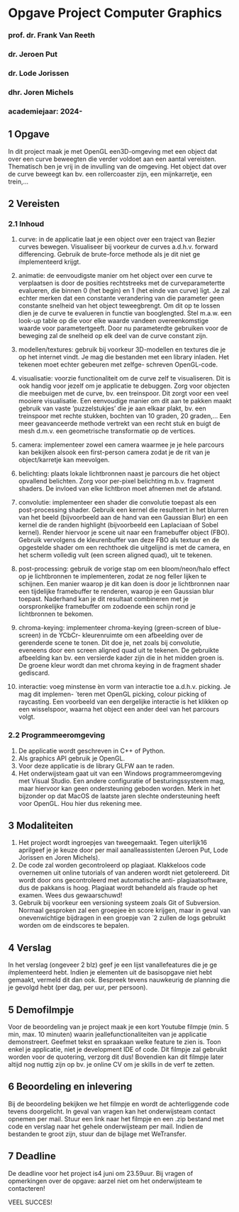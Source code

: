 # Opgave Project Computer Graphics

### prof. dr. Frank Van Reeth

### dr. Jeroen Put

### dr. Lode Jorissen

### dhr. Joren Michels

### academiejaar: 2024-

## 1 Opgave

In dit project maak je met OpenGL een3D-omgeving met een object dat over een curve beweegten
die verder voldoet aan een aantal vereisten. Thematisch ben je vrij in de invulling van de omgeving.
Het object dat over de curve beweegt kan bv. een rollercoaster zijn, een mijnkarretje, een trein,...

## 2 Vereisten

### 2.1 Inhoud


1. curve: in de applicatie laat je een object over een traject van Bezier curves bewegen. Visualiseer
bij voorkeur de curves a.d.h.v. forward differencing. Gebruik de brute-force methode als je dit
niet ge ̈ımplementeerd krijgt.
2. animatie: de eenvoudigste manier om het object over een curve te verplaatsen is door de posities
rechtstreeks met de curveparametertte evalueren, die binnen 0 (het begin) en 1 (het einde van
curve) ligt. Je zal echter merken dat een constante verandering van die parameter geen constante
snelheid van het object teweegbrengt. Om dit op te lossen dien je de curve te evalueren in
functie van booglengted. Stel m.a.w. een look-up table op die voor elke waarde vandeen
overeenkomstige waarde voor parametertgeeft. Door nu parameterdte gebruiken voor de
beweging zal de snelheid op elk deel van de curve constant zijn.


3. modellen/textures: gebruik bij voorkeur 3D-modellen en textures die je op het internet vindt.
Je mag die bestanden met een library inladen. Het tekenen moet echter gebeuren met zelfge-
schreven OpenGL-code.
4. visualisatie: voorzie functionaliteit om de curve zelf te visualiseren. Dit is ook handig voor
jezelf om je applicatie te debuggen. Zorg voor objecten die meebuigen met de curve, bv. een
treinspoor. Dit zorgt voor een veel mooiere visualisatie. Een eenvoudige manier om dit aan te
pakken maakt gebruik van vaste ’puzzelstukjes’ die je aan elkaar plakt, bv. een treinspoor met
rechte stukken, bochten van 10 graden, 20 graden,... Een meer geavanceerde methode vertrekt
van een recht stuk en buigt de mesh d.m.v. een geometrische transformatie op de vertices.
5. camera: implementeer zowel een camera waarmee je je hele parcours kan bekijken alsook een
first-person camera zodat je de rit van je object/karretje kan meevolgen.
6. belichting: plaats lokale lichtbronnen naast je parcours die het object opvallend belichten. Zorg
voor per-pixel belichting m.b.v. fragment shaders. De invloed van elke lichtbron moet afnemen
met de afstand.



7. convolutie: implementeer een shader die convolutie toepast als een post-processing shader.
Gebruik een kernel die resulteert in het blurren van het beeld (bijvoorbeeld aan de hand van
een Gaussian Blur) en een kernel die de randen highlight (bijvoorbeeld een Laplaciaan of Sobel
kernel). Render hiervoor je scene uit naar een framebuffer object (FBO). Gebruik vervolgens de
kleurenbuffer van deze FBO als textuur en de opgestelde shader om een rechthoek die uitgelijnd
is met de camera, en het scherm volledig vult (een screen aligned quad), uit te tekenen.
8. post-processing: gebruik de vorige stap om een bloom/neon/halo effect op je lichtbronnen te
implementeren, zodat ze nog feller lijken te schijnen. Een manier waarop je dit kan doen is door
je lichtbronnen naar een tijdelijke framebuffer te renderen, waarop je een Gaussian blur toepast.
Naderhand kan je dit resultaat combineren met je oorspronkelijke framebuffer om zodoende
een schijn rond je lichtbronnen te bekomen.
9. chroma-keying: implementeer chroma-keying (green-screen of blue-screen) in de YCbCr-
kleurenruimte om een afbeelding over de gerenderde scene te tonen. Dit doe je, net zoals bij
convolutie, eveneens door een screen aligned quad uit te tekenen. De gebruikte afbeelding kan
bv. een versierde kader zijn die in het midden groen is. De groene kleur wordt dan met chroma
keying in de fragment shader gediscard.
10. interactie: voeg minstense ́en vorm van interactie toe a.d.h.v. picking. Je mag dit implemen- ́
teren met OpenGL picking, colour picking of raycasting. Een voorbeeld van een dergelijke
interactie is het klikken op een wisselspoor, waarna het object een ander deel van het parcours
volgt.

### 2.2 Programmeeromgeving

1. De applicatie wordt geschreven in C++ of Python.
2. Als graphics API gebruik je OpenGL.
3. Voor deze applicatie is de library GLFW aan te raden.
4. Het onderwijsteam gaat uit van een Windows programmeeromgeving met Visual Studio. Een
    andere configuratie of besturingssysteem mag, maar hiervoor kan geen ondersteuning geboden
    worden. Merk in het bijzonder op dat MacOS de laatste jaren slechte ondersteuning heeft voor
    OpenGL. Hou hier dus rekening mee.

## 3 Modaliteiten

1. Het project wordt ingroepjes van tweegemaakt. Tegen uiterlijk16 aprilgeef je je keuze door
    per mail aanalleassistenten (Jeroen Put, Lode Jorissen en Joren Michels).
2. De code zal worden gecontroleerd op plagiaat. Klakkeloos code overnemen uit online tutorials
    of van anderen wordt niet getolereerd. Dit wordt door ons gecontroleerd met automatische anti-
    plagiaatsoftware, dus de pakkans is hoog. Plagiaat wordt behandeld als fraude op het examen.
    Wees dus gewaarschuwd!
3. Gebruik bij voorkeur een versioning systeem zoals Git of Subversion. Normaal gesproken zal
    een groepjee ́en score krijgen, maar in geval van onevenwichtige bijdragen in een groepje van ́
    2 zullen de logs gebruikt worden om de eindscores te bepalen.


## 4 Verslag

In het verslag (ongeveer 2 blz) geef je een lijst vanallefeatures die je ge ̈ımplementeerd hebt. Indien
je elementen uit de basisopgave niet hebt gemaakt, vermeld dit dan ook. Bespreek tevens nauwkeurig
de planning die je gevolgd hebt (per dag, per uur, per persoon).

## 5 Demofilmpje

Voor de beoordeling van je project maak je een kort Youtube filmpje (min. 5 min, max. 10 minuten)
waarin jeallefunctionaliteiten van je applicatie demonstreert. Geefmet tekst en spraakaan welke
feature te zien is. Toon enkel je applicatie, niet je development IDE of code. Dit filmpje zal gebruikt
worden voor de quotering, verzorg dit dus! Bovendien kan dit filmpje later altijd nog nuttig zijn op
bv. je online CV om je skills in de verf te zetten.

## 6 Beoordeling en inlevering

Bij de beoordeling bekijken we het filmpje en wordt de achterliggende code tevens doorgelicht. In
geval van vragen kan het onderwijsteam contact opnemen per mail. Stuur een link naar het filmpje en
een .zip bestand met code en verslag naar het gehele onderwijsteam per mail. Indien de bestanden te
groot zijn, stuur dan de bijlage met WeTransfer.

## 7 Deadline

De deadline voor het project is4 juni om 23.59uur.
Bij vragen of opmerkingen over de opgave: aarzel niet om het onderwijsteam te contacteren!

VEEL SUCCES!